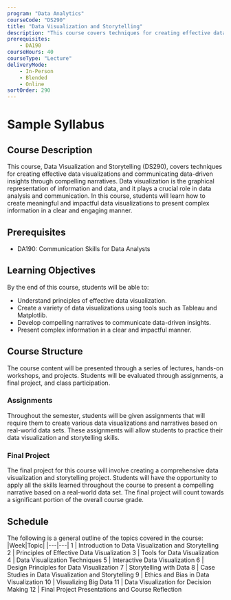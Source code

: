 ```yaml
---
program: "Data Analytics"
courseCode: "DS290"
title: "Data Visualization and Storytelling"
description: "This course covers techniques for creating effective data visualizations and communicating data-driven insights through compelling narratives, enabling students to present complex information in a clear and impactful manner."
prerequisites:
    - DA190
courseHours: 40
courseType: "Lecture"
deliveryMode:
    - In-Person
    - Blended
    - Online
sortOrder: 290
---
```


# Sample Syllabus
## Course Description
This course, Data Visualization and Storytelling (DS290), covers techniques for creating effective data visualizations and communicating data-driven insights through compelling narratives. Data visualization is the graphical representation of information and data, and it plays a crucial role in data analysis and communication. In this course, students will learn how to create meaningful and impactful data visualizations to present complex information in a clear and engaging manner.

## Prerequisites
- DA190: Communication Skills for Data Analysts

## Learning Objectives
By the end of this course, students will be able to:

- Understand principles of effective data visualization.
- Create a variety of data visualizations using tools such as Tableau and Matplotlib.
- Develop compelling narratives to communicate data-driven insights.
- Present complex information in a clear and impactful manner.

## Course Structure
The course content will be presented through a series of lectures, hands-on workshops, and projects. Students will be evaluated through assignments, a final project, and class participation.

### Assignments
Throughout the semester, students will be given assignments that will require them to create various data visualizations and narratives based on real-world data sets. These assignments will allow students to practice their data visualization and storytelling skills.

### Final Project
The final project for this course will involve creating a comprehensive data visualization and storytelling project. Students will have the opportunity to apply all the skills learned throughout the course to present a compelling narrative based on a real-world data set. The final project will count towards a significant portion of the overall course grade.

## Schedule
The following is a general outline of the topics covered in the course:
|Week|Topic|
|---|---|
1 | Introduction to Data Visualization and Storytelling
2 | Principles of Effective Data Visualization
3 | Tools for Data Visualization
4 | Data Visualization Techniques
5 | Interactive Data Visualization
6 | Design Principles for Data Visualization
7 | Storytelling with Data
8 | Case Studies in Data Visualization and Storytelling
9 | Ethics and Bias in Data Visualization
10 | Visualizing Big Data
11 | Data Visualization for Decision Making
12 | Final Project Presentations and Course Reflection
